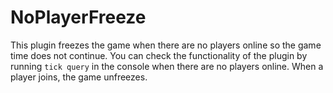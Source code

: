 # NoPlayerFreeze

This plugin freezes the game when there are no players online so the game time does not continue. You can check the functionality of the plugin by running `tick query` in the console when there are no players online. When a player joins, the game unfreezes. 
